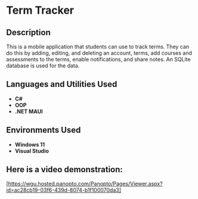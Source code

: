 <h1>Term Tracker</h1>


<h2>Description</h2>
This is a mobile application that students can use to track terms. They can do this by adding, editing, and deleting an account, terms, add courses and assessments to the terms, enable notifications, and share notes. An SQLite database is used for the data.
<br />


<h2>Languages and Utilities Used</h2>

- <b>C#</b> 
- <b>OOP</b>
- <b>.NET MAUI</b>

<h2>Environments Used </h2>

- <b>Windows 11</b>
- <b>Visual Studio</b>

<h2>Here is a video demonstration:</h2>

[https://wgu.hosted.panopto.com/Panopto/Pages/Viewer.aspx?id=ac28cb19-03f6-439d-8074-b1f100070da3]
